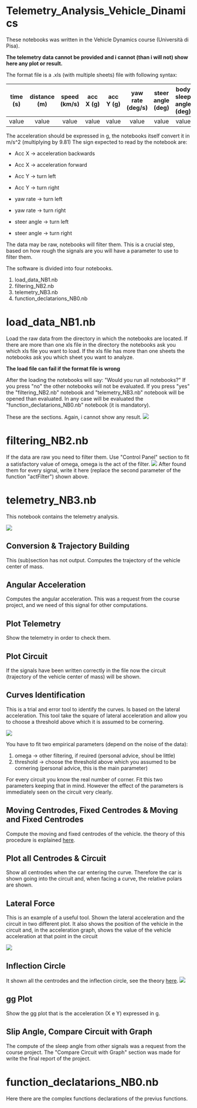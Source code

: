 # Telemetry_Analysis_Vehicle_Dinamics

These notebooks was written in the Vehicle Dynamics course (Università di Pisa).

**The telemetry data cannot be provided and i cannot (than i will not) show here any plot or result.**

The format file is a .xls (with multiple sheets) file with following syntax:

| time (s) | distance (m) | speed (km/s) | acc X (g) | acc Y (g) | yaw rate (deg/s) | steer angle (deg) | body sleep angle (deg)|
|----------|:------------:|:------------:|:---------:|:---------:|:----------------:|:-----------------:|:---------------------:|
| value    |   value      |   value      |   value   |  value    |    value         |    value          |     value             |



The acceleration should be expressed in g, the notebooks itself convert it in m/s^2 (multiplying by 9.81)
The sign expected to read by the notebook are:
 + Acc X -> acceleration backwards 
 - Acc X -> acceleration forward
 + Acc Y -> turn left
 - Acc Y -> turn right
 + yaw rate -> turn left
 - yaw rate -> turn right
 + steer angle -> turn left
 - steer angle -> turn right
 
The data may be raw, notebooks will filter them. This is a crucial step, based on how rough the signals are you will have a parameter to use to filter them.

The software is divided into four notebooks.
  1) load_data_NB1.nb
  2) filtering_NB2.nb
  3) telemetry_NB3.nb
  4) function_declatarions_NB0.nb

# load_data_NB1.nb
Load the raw data from the directory in which the notebooks are located.
If there are more than one xls file in the directory the notebooks ask you which xls file you want to load.
If the xls file has more than one sheets the notebooks ask you which sheet you want to analyze.

**The load file can fail if the format file is wrong**

After the loading the notebooks will say: "Would you run all notebooks?"
  If you press "no" the other notebooks will not be evaluated.
  If you press "yes" the "filtering_NB2.nb" notebook and "telemetry_NB3.nb" notebook will be opened than evaluated.
In any case will be evaluated the "function_declatarions_NB0.nb" notebook (it is mandatory).

These are the sections. Again, i cannot show any result.
![](https://i.imgur.com/yxg6GFM.png)



# filtering_NB2.nb

If the data are raw you need to filter them.
Use "Control Panel" section to fit a satisfactory value of omega, omega is the act of the filter.
![](https://i.imgur.com/W2JOtIh.png)
After found them for every signal, write it here (replace the second parameter of the function "actFilter") shown above.


# telemetry_NB3.nb
This notebook contains the telemetry analysis.

![](https://i.imgur.com/aLdTiF4.png)

## Conversion & Trajectory Building
This (sub)section has not output. Computes the trajectory of the vehicle center of mass.

## Angular Acceleration
Computes the angular acceleration. This was a request from the course project, and we need of this signal for other computations.

## Plot Telemetry
Show the telemetry in order to check them. 

## Plot Circuit
If the signals have been written correctly in the file now the circuit (trajectory of the vehicle center of mass) will be shown.

## Curves Identification
This is a trial and error tool to identify the curves. 
Is based on the lateral acceleration.
This tool take the square of lateral acceleration and allow you to choose a threshold above which it is assumed to be cornering.

![](https://i.imgur.com/RoIwlW3.png)

You have to fit two empirical parameters (depend on the noise of the data):
  1) omega -> other filtering, if reuired (personal advice, shoul be little)
  2) threshold -> choose the threshold above which you assumed to be cornering (personal advice, this is the main parameter)

For every circuit you know the real number of corner. Fit this two parameters keeping that in mind.
However the effect of the parameters is immediately seen on the circuit very clearly.

## Moving Centrodes, Fixed Centrodes & Moving and Fixed Centrodes
Compute the moving and fixed centrodes of the vehicle. the theory of this procedure is explained [here](http://www.dimnp.unipi.it/guiggiani-m/fig_centrodes_guiggiani.html).

## Plot all Centrodes & Circuit  
Show all centrodes when the car entering the curve. Therefore the car is shown going into the circuit and, when facing a curve, the relative polars are shown.

## Lateral Force
This is an example of a useful tool. Shown the lateral acceleration and the circuit in two different plot. 
It also shows the position of the vehicle in the circuit and, in the acceleration graph, shows the value of the vehicle acceleration at that point in the circuit

![](https://i.imgur.com/A92Ekus.png)

## Inflection Circle
It shown all the centrodes and the inflection circle, see the theory [here](http://www.dimnp.unipi.it/guiggiani-m/fig_centrodes_guiggiani.html).
![](https://i.imgur.com/1Fy4t5t.png)

## gg Plot
Show the gg plot that is the acceleration (X e Y) expressed in g.

## Slip Angle, Compare Circuit with Graph
The compute of the sleep angle from other signals was a request from the course project. The "Compare Circuit with Graph" section was made for write the final report of the project.

# function_declatarions_NB0.nb
Here there are the complex functions declarations of the previus functions.



 
